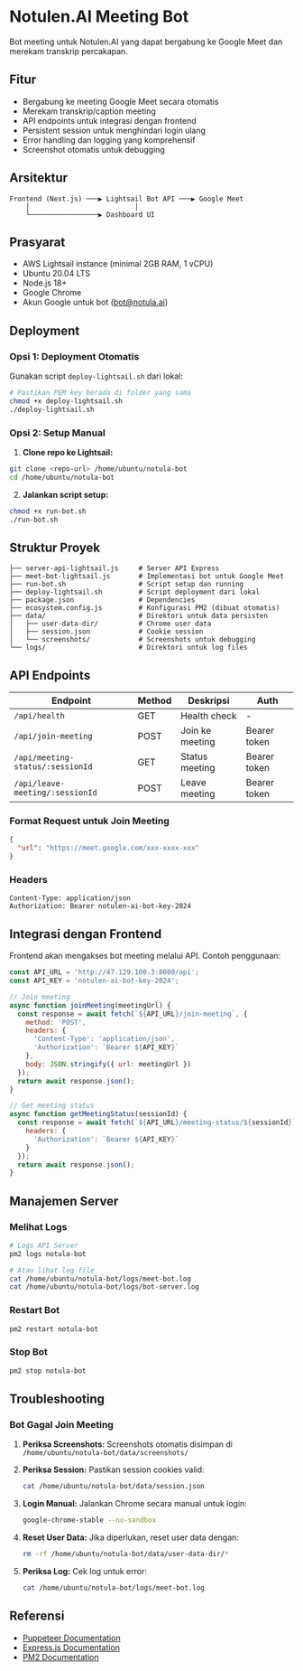 # Notulen.AI Meeting Bot

Bot meeting untuk Notulen.AI yang dapat bergabung ke Google Meet dan merekam transkrip percakapan.

## Fitur

- Bergabung ke meeting Google Meet secara otomatis
- Merekam transkrip/caption meeting
- API endpoints untuk integrasi dengan frontend
- Persistent session untuk menghindari login ulang
- Error handling dan logging yang komprehensif
- Screenshot otomatis untuk debugging

## Arsitektur

```
Frontend (Next.js) ───▶ Lightsail Bot API ───▶ Google Meet
    │                          │
    └─────────────────▶ Dashboard UI
```

## Prasyarat

- AWS Lightsail instance (minimal 2GB RAM, 1 vCPU)
- Ubuntu 20.04 LTS
- Node.js 18+
- Google Chrome
- Akun Google untuk bot (bot@notula.ai)

## Deployment

### Opsi 1: Deployment Otomatis

Gunakan script `deploy-lightsail.sh` dari lokal:

```bash
# Pastikan PEM key berada di folder yang sama
chmod +x deploy-lightsail.sh
./deploy-lightsail.sh
```

### Opsi 2: Setup Manual

1. **Clone repo ke Lightsail:**

```bash
git clone <repo-url> /home/ubuntu/notula-bot
cd /home/ubuntu/notula-bot
```

2. **Jalankan script setup:**

```bash
chmod +x run-bot.sh
./run-bot.sh
```

## Struktur Proyek

```
├── server-api-lightsail.js     # Server API Express
├── meet-bot-lightsail.js       # Implementasi bot untuk Google Meet
├── run-bot.sh                  # Script setup dan running
├── deploy-lightsail.sh         # Script deployment dari lokal
├── package.json                # Dependencies
├── ecosystem.config.js         # Konfigurasi PM2 (dibuat otomatis)
├── data/                       # Direktori untuk data persisten
│   ├── user-data-dir/          # Chrome user data
│   ├── session.json            # Cookie session
│   └── screenshots/            # Screenshots untuk debugging
└── logs/                       # Direktori untuk log files
```

## API Endpoints

| Endpoint | Method | Deskripsi | Auth |
|----------|--------|-----------|------|
| `/api/health` | GET | Health check | - |
| `/api/join-meeting` | POST | Join ke meeting | Bearer token |
| `/api/meeting-status/:sessionId` | GET | Status meeting | Bearer token |
| `/api/leave-meeting/:sessionId` | POST | Leave meeting | Bearer token |

### Format Request untuk Join Meeting

```json
{
  "url": "https://meet.google.com/xxx-xxxx-xxx"
}
```

### Headers

```
Content-Type: application/json
Authorization: Bearer notulen-ai-bot-key-2024
```

## Integrasi dengan Frontend

Frontend akan mengakses bot meeting melalui API. Contoh penggunaan:

```javascript
const API_URL = 'http://47.129.100.3:8080/api';
const API_KEY = 'notulen-ai-bot-key-2024';

// Join meeting
async function joinMeeting(meetingUrl) {
  const response = await fetch(`${API_URL}/join-meeting`, {
    method: 'POST',
    headers: {
      'Content-Type': 'application/json',
      'Authorization': `Bearer ${API_KEY}`
    },
    body: JSON.stringify({ url: meetingUrl })
  });
  return await response.json();
}

// Get meeting status
async function getMeetingStatus(sessionId) {
  const response = await fetch(`${API_URL}/meeting-status/${sessionId}`, {
    headers: {
      'Authorization': `Bearer ${API_KEY}`
    }
  });
  return await response.json();
}
```

## Manajemen Server

### Melihat Logs

```bash
# Logs API Server
pm2 logs notula-bot

# Atau lihat log file
cat /home/ubuntu/notula-bot/logs/meet-bot.log
cat /home/ubuntu/notula-bot/logs/bot-server.log
```

### Restart Bot

```bash
pm2 restart notula-bot
```

### Stop Bot

```bash
pm2 stop notula-bot
```

## Troubleshooting

### Bot Gagal Join Meeting

1. **Periksa Screenshots:**
   Screenshots otomatis disimpan di `/home/ubuntu/notula-bot/data/screenshots/`

2. **Periksa Session:**
   Pastikan session cookies valid:
   ```bash
   cat /home/ubuntu/notula-bot/data/session.json
   ```

3. **Login Manual:**
   Jalankan Chrome secara manual untuk login:
   ```bash
   google-chrome-stable --no-sandbox
   ```

4. **Reset User Data:**
   Jika diperlukan, reset user data dengan:
   ```bash
   rm -rf /home/ubuntu/notula-bot/data/user-data-dir/*
   ```

5. **Periksa Log:**
   Cek log untuk error:
   ```bash
   cat /home/ubuntu/notula-bot/logs/meet-bot.log
   ```

## Referensi

- [Puppeteer Documentation](https://pptr.dev/)
- [Express.js Documentation](https://expressjs.com/)
- [PM2 Documentation](https://pm2.keymetrics.io/)
